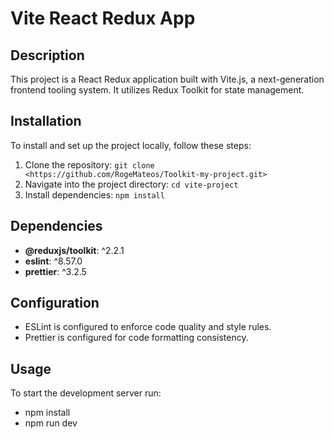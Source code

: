 # Vite React Redux App

## Description

This project is a React Redux application built with Vite.js, a next-generation frontend tooling system. It utilizes Redux Toolkit for state management.

## Installation

To install and set up the project locally, follow these steps:

1. Clone the repository: `git clone <https://github.com/RogeMateos/Toolkit-my-project.git>`
2. Navigate into the project directory: `cd vite-project`
3. Install dependencies: `npm install`

## Dependencies

- **@reduxjs/toolkit**: ^2.2.1
- **eslint**: ^8.57.0
- **prettier**: ^3.2.5

## Configuration

- ESLint is configured to enforce code quality and style rules.
- Prettier is configured for code formatting consistency.

## Usage

To start the development server
run:

- npm install
- npm run dev
